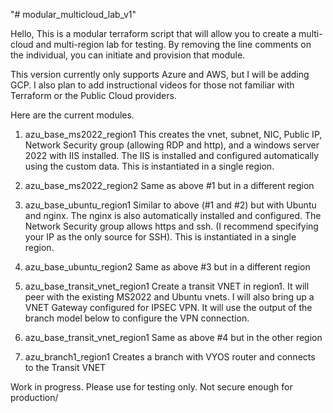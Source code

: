 "# modular_multicloud_lab_v1"

Hello, This is a modular terraform script that will allow you to create a multi-cloud and multi-region lab for testing. By removing the line comments on the individual, you can initiate and provision that module.

This version currently only supports Azure and AWS, but I will be adding GCP.  I also plan to add instructional videos for those not familiar with Terraform or the Public Cloud providers.

Here are the current modules.

1) azu_base_ms2022_region1
    This creates the vnet, subnet, NIC, Public IP, Network Security group (allowing RDP and http), and a windows server 2022 with IIS installed.  The IIS is installed and configured automatically using the custom data.  This is instantiated in a single region.

2) azu_base_ms2022_region2
    Same as above #1 but in a different region

3) azu_base_ubuntu_region1
    Similar to above (#1 and #2) but with Ubuntu and nginx.  The nginx is also automatically installed and configured.  The Network Security group allows https and ssh.  (I recommend specifying your IP as the only source for SSH).  This is instantiated in a single region.

3)  azu_base_ubuntu_region2
    Same as above #3 but in a different region

4) azu_base_transit_vnet_region1
   Create a transit VNET in region1.  It will peer with the existing MS2022 and Ubuntu vnets.  I will also bring up a VNET Gateway configured for IPSEC VPN.  It will use the output of the branch model below to configure the VPN connection.

5) azu_base_transit_vnet_region1
   Same as above #4 but in the other region

5) azu_branch1_region1
   Creates a branch with VYOS router and connects to the Transit VNET 

Work in progress.  Please use for testing only.  Not secure enough for production/

